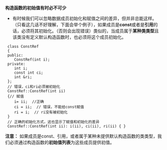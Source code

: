 
**构造函数的初始值有时必不可少**

 - 有时候我们可以忽略数据成员初始化和赋值之间的差异，但并非总能这样。（只看这几话不好理解，下面会举个例子），如果成员是**const**或者是**引用**的话，必须将其初始化。（否则会出现错误）类似的，当成员属于**某种类类型**且该类没有定义默认构造函数时，也必须将这个成员初始化。
 

```
 class ConstRef
 {
 public:
    ConstRef(int i);
 private:
    int i;
    const int ci;
    int &ri;
 };
 // 错误，ci和ri必须被初始化
 ConstRef::ConstRef(int ii)
 {// 赋值
    i= ii;  //正确
    ci = ii;  // 错误，不能给const赋值
    ri = i;  // ri没有被初始化
 }
 // 正确的初始化方式，这也显示了赋值和初始化的差异
 ConstRef::ConstRef(int ii): i(ii), ci(ii), ri(ii) { }
```
**注意：** 如果成员是const、引用，或者属于某种未提供默认构造函数的类类型，我们必须通过构造函数的**初始值列表**为这些成员提供初值。